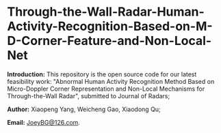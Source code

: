 # Through-the-Wall-Radar-Human-Activity-Recognition-Based-on-M-D-Corner-Feature-and-Non-Local-Net

**Introduction:** This repository is the open source code for our latest feasibility work: "Abnormal Human Activity Recognition Method Based on Micro-Doppler Corner Representation and Non-Local Mechanisms for Through-the-Wall Radar", submitted to Journal of Radars;

**Author:** Xiaopeng Yang, Weicheng Gao, Xiaodong Qu;

**Email:** JoeyBG@126.com.

## 
